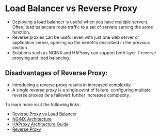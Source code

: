# Load Balancer vs Reverse Proxy

- Deploying a load balancer is useful when you have multiple servers. Often, load balancers route traffic to a set of servers serving the same function.
- Reverse proxies can be useful even with just one web server or application server, opening up the benefits described in the previous section.
- Solutions such as NGINX and HAProxy can support both layer 7 reverse proxying and load balancing.

## Disadvantages of Reverse Proxy:

- Introducing a reverse proxy results in increased complexity.
- A single reverse proxy is a single point of failure, configuring multiple reverse proxies (ie a failover) further increases complexity.

To learn more visit the following links:

- [Reverse Proxy vs Load Balancer](https://www.nginx.com/resources/glossary/reverse-proxy-vs-load-balancer/)
- [NGINX Architecture](https://www.nginx.com/blog/inside-nginx-how-we-designed-for-performance-scale/)
- [HAProxy Architecture Guide](http://www.haproxy.org/download/1.2/doc/architecture.txt)
- [Reverse Proxy](https://en.wikipedia.org/wiki/Reverse_proxy)